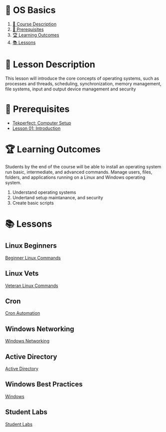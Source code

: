 # **💾 OS Basics**

1. [📝 Course Description](#📝-course-description)
2. [🎯 Prerequisites](#🎯-prerequisites)
3. [🏆 Learning Outcomes](#🏆-learning-outcomes)
4. [📚 Lessons](#📚-lessons)


# 📝 Lesson Description

This lesson will introduce the core concepts of operating systems, such as processes and threads, scheduling, synchronization, memory management, file systems, input and output device management and security

# 🎯 Prerequisites

* [Tekperfect: Computer Setup](/lessons/computer-setup.md)
* [Lesson 01: Introduction](/courses/01-Introduction/home.md)

# 🏆 Learning Outcomes

Students by the end of the course will be able to install an operating system run basic, intermediate, and advanced commands. Manage users, files, folders, and applications running on a Linux and Windows operating system.

1. Understand operating systems
1. Undertand setup maintanance, and security
1. Create basic scripts

# 📚 Lessons

## Linux Beginners

[Beginner Linux Commands](/courses/02-Os_Basics/lessons/linux-commands.md)

## Linux Vets

[Veteran Linux Commands](/courses/02-Os_Basics/lessons/linux-vets.md)

## Cron

[Cron Automation](/courses/02-Os_Basics/lessons/cron.md)

## Windows Networking

[Windows Networking](/courses/02-Os_Basics/lessons/windows-networking.md)

## Active Directory

[Active Directory](/courses/02-Os_Basics/lessons/active-directory.md)

## Windows Best Practices 

[Windows](/courses/02-Os_Basics/lessons/windows-best-practices.md)

## Student Labs
[Student Labs](/courses/02-Os_Basics/lessons/labs.md)
